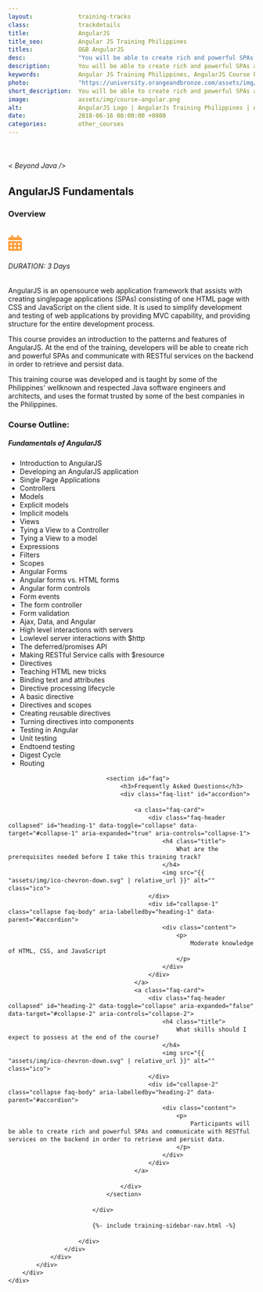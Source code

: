 ```yaml
---
layout:             training-tracks
class:              trackdetails
title:              AngularJS
title_seo:          Angular JS Training Philippines
titles:             O&B AngularJS
desc:               "You will be able to create rich and powerful SPAs and communicate with RESTful services on the backend in order to retrieve and persist data."
description:        You will be able to create rich and powerful SPAs and communicate with RESTful services on the backend in order to retrieve and persist data.
keywords:           Angular JS Training Philippines, AngularJS Course Philippines, Angular JS Training Course Philippines, Fundamentals of AngularJS Training Course
photo:              "https://university.orangeandbronze.com/assets/img/AngularJS-FBLinkPostPhoto.png"
short_description:  You will be able to create rich and powerful SPAs and communicate with RESTful services on the backend in order to retrieve and persist data.
image:              assets/img/course-angular.png
alt:                AngularJS Logo | AngularJs Training Philippines | AngularJS Fundamentals Class Philippines | Orange and Bronze Software Labs
date:               2018-06-16 08:00:00 +0800
categories:         other_courses
---
```

<div class="section-content">
    <div class="container-fluid auto-1110">
        <div class="row">
            <div class="col">
                <div class="panel-content">
                    <div class="title-section">
                        <img src="{{ "assets/img/title-software.png" | relative_url }}" alt="">
                        <div class="title">
                            <h6>
                                < Beyond Java />
                            </h6>
                            <h2>AngularJS Fundamentals</h2>
                        </div>
                    </div>
                    <div class="row" data-sticky-container>
                        <div class="track-panel">
                            <div class="track-content">
                                <section id="overview">
                                    <h3>Overview</h3>
                                    <img class="mb30 img-fluid" src="{{ "assets/img/AngularJS-cover.png" | relative_url }}" alt="">
                                    <div class="track-details">
                                        <div class="details mr40">
                                            <img src="/assets/img/ico-calendar.svg" alt="">
                                            <h6>DURATION: 3 Days</h6>
                                        </div>
                                    </div>
                                    <p>
                                        AngularJS is an opensource web application framework that assists with creating singlepage applications (SPAs) consisting of one HTML page with CSS and JavaScript on the client side. It is used to simplify development and testing of web applications by providing MVC capability, and providing structure for the entire development process.
                                    </p>
                                    <p>
                                        This course provides an introduction to the patterns and features of AngularJS. At the end of the training, developers will be able to create rich and powerful SPAs and communicate with RESTful services on the backend in order to retrieve and persist data.
                                    </p>
                                    <p>
                                        This training course was developed and is taught by some of the Philippines' wellknown and respected Java software engineers and architects, and uses the format trusted by some of the best companies in the Philippines.
                                    </p>
                                </section>
                                <section id="topic-outline">
                                    <h3>
                                        Course Outline:
                                    </h3>
                                    <h5 class="course-title">Fundamentals of AngularJS</h5>
                                    <ul class="course-outline">
                                        <li>Introduction to AngularJS</li>
                                        <li>Developing an AngularJS application</li>
                                        <li>Single Page Applications</li>
                                        <li>Controllers</li>
                                        <li>Models</li>
                                        <li class="pl40">Explicit models</li>
                                        <li class="pl40">Implicit models</li>
                                        <li>Views</li>
                                        <li class="pl40">Tying a View to a Controller</li>
                                        <li class="pl40">Tying a View to a model</li>
                                        <li>Expressions</li>
                                        <li>Filters</li>
                                        <li>Scopes</li>
                                        <li>Angular Forms</li>
                                        <li class="pl40">Angular forms vs. HTML forms</li>
                                        <li class="pl40">Angular form controls</li>
                                        <li class="pl40">Form events</li>
                                        <li class="pl40">The form controller</li>
                                        <li class="pl40">Form validation</li>
                                        <li>Ajax, Data, and Angular</li>
                                        <li class="pl40">High level interactions with servers</li>
                                        <li class="pl40">Lowlevel server interactions with $http</li>
                                        <li class="pl40">The deferred/promises API</li>
                                        <li class="pl40">Making RESTful Service calls with $resource</li>
                                        <li>Directives</li>
                                        <li class="pl40">Teaching HTML new tricks</li>
                                        <li class="pl40">Binding text and attributes</li>
                                        <li class="pl40">Directive processing lifecycle</li>
                                        <li class="pl40">A basic directive</li>
                                        <li class="pl40">Directives and scopes</li>
                                        <li class="pl40">Creating reusable directives</li>
                                        <li class="pl40">Turning directives into components</li>
                                        <li>Testing in Angular</li>
                                        <li class="pl40">Unit testing</li>
                                        <li class="pl40">Endtoend testing</li>
                                        <li>Digest Cycle</li>
                                        <li>Routing</li>
                                    </ul>
                                </section>

                                <section id="faq">
                                    <h3>Frequently Asked Questions</h3>
                                    <div class="faq-list" id="accordion">

                                        <a class="faq-card">
                                            <div class="faq-header collapsed" id="heading-1" data-toggle="collapse" data-target="#collapse-1" aria-expanded="true" aria-controls="collapse-1">
                                                <h4 class="title">
                                                    What are the prerequisites needed before I take this training track?
                                                </h4>
                                                <img src="{{ "assets/img/ico-chevron-down.svg" | relative_url }}" alt="" class="ico">
                                            </div>
                                            <div id="collapse-1" class="collapse faq-body" aria-labelledby="heading-1" data-parent="#accordion">
                                                <div class="content">
                                                    <p>
                                                        Moderate knowledge of HTML, CSS, and JavaScript
                                                    </p>
                                                </div>
                                            </div>
                                        </a>
                                        <a class="faq-card">
                                            <div class="faq-header collapsed" id="heading-2" data-toggle="collapse" aria-expanded="false" data-target="#collapse-2" aria-controls="collapse-2">
                                                <h4 class="title">
                                                    What skills should I expect to possess at the end of the course?
                                                </h4>
                                                <img src="{{ "assets/img/ico-chevron-down.svg" | relative_url }}" alt="" class="ico">
                                            </div>
                                            <div id="collapse-2" class="collapse faq-body" aria-labelledby="heading-2" data-parent="#accordion">
                                                <div class="content">
                                                    <p>
                                                        Participants will be able to create rich and powerful SPAs and communicate with RESTful services on the backend in order to retrieve and persist data.
                                                    </p>
                                                </div>
                                            </div>
                                        </a>

                                    </div>
                                </section>

                            </div>

                            {%- include training-sidebar-nav.html -%}

                        </div>
                    </div>
                </div>
            </div>
        </div>
    </div>
</div>